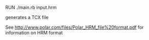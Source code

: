 RUN ./main.rb input.hrm

generates a TCX file

See http://www.polar.com/files/Polar_HRM_file%20format.pdf for information on HRM format


